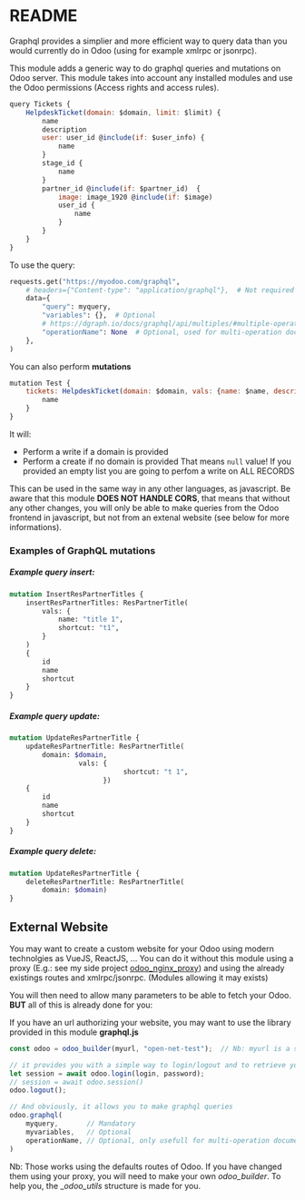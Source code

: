 # README

Graphql provides a simplier and more efficient way to query data than you would currently do in Odoo (using for example xmlrpc or jsonrpc).

This module adds a generic way to do graphql queries and mutations on Odoo server.
This module takes into account any installed modules and use the Odoo permissions (Access rights and access rules).



```javascript
query Tickets {
    HelpdeskTicket(domain: $domain, limit: $limit) {	
        name
        description
        user: user_id @include(if: $user_info) {
            name
        }
        stage_id {
            name
        }
        partner_id @include(if: $partner_id)  {
            image: image_1920 @include(if: $image)
            user_id {
            	name
            }
        }
    }
}
```

To use the query:

```python
requests.get("https://myodoo.com/graphql",
    # headers={"Content-type": "application/graphql"},  # Not required currently but recommended
    data={
        "query": myquery,
        "variables": {},  # Optional
        # https://dgraph.io/docs/graphql/api/multiples/#multiple-operations
        "operationName": None  # Optional, used for multi-operation document
	},
)
```



You can also perform **mutations**

```javascript
mutation Test {
    tickets: HelpdeskTicket(domain: $domain, vals: {name: $name, description: $description}) {
        name
    }
}
```

It will:

* Perform a write if a domain is provided
* Perform a create if no domain is provided
  That means `null` value! If you provided an empty list you are going to perfom a write on ALL RECORDS



This can be used in the same way in any other languages, as javascript.
Be aware that this module **DOES NOT HANDLE CORS**, that means that without any other changes, you will only be able to make queries from the Odoo frontend in javascript, but not from an extenal website (see below for more informations).


### Examples of GraphQL mutations

##### Example query insert:

```graphql
mutation InsertResPartnerTitles {
    insertResPartnerTitles: ResPartnerTitle(
        vals: {
            name: "title 1",
            shortcut: "t1",
        }
    )
    {
        id
        name
        shortcut
    }
}
```

##### Example query update:
```graphql
mutation UpdateResPartnerTitle {
    updateResPartnerTitle: ResPartnerTitle(
        domain: $domain,
                 vals: {
                            shortcut: "t 1",
                       })
    {
        id
        name
        shortcut
    }
}
```

##### Example query delete:
```graphql
mutation UpdateResPartnerTitle {
    deleteResPartnerTitle: ResPartnerTitle(
        domain: $domain)
}
```


## External Website

You may want to create a custom website for your Odoo using modern technolgies as VueJS, ReactJS, ...
You can do it without this module using a proxy (E.g.: see my side project [odoo_nginx_proxy](https://github.com/divad1196/odoo_nginx_proxy)) and using the already existings routes and xmlrpc/jsonrpc.
(Modules allowing it may exists)



You will then need to allow many parameters to be able to fetch your Odoo.
**BUT** all of this is already done for you:

If you have an url authorizing your website, you may want to use the library provided in this module **graphql.js**

```javascript
const odoo = odoo_builder(myurl, "open-net-test");  // Nb: myurl is a string

// it provides you with a simple way to login/logout and to retrieve your sessions information
let session = await odoo.login(login, password);
// session = await odoo.session()
odoo.logout();

// And obviously, it allows you to make graphql queries
odoo.graphql(
    myquery,	   // Mandatory
    myvariables,   // Optional
    operationName, // Optional, only usefull for multi-operation document
)
```

Nb: Those works using the defaults routes of Odoo. If you have changed them using your proxy, you will need to make your own _odoo_builder_. To help you, the __odoo_utils_ structure is made for you.






